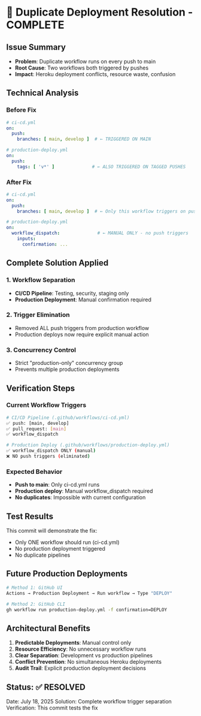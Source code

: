 # 🚫 Duplicate Deployment Resolution - COMPLETE

## Issue Summary
- **Problem**: Duplicate workflow runs on every push to main
- **Root Cause**: Two workflows both triggered by pushes
- **Impact**: Heroku deployment conflicts, resource waste, confusion

## Technical Analysis

### Before Fix
```yaml
# ci-cd.yml
on:
  push:
    branches: [ main, develop ]  # ← TRIGGERED ON MAIN

# production-deploy.yml  
on:
  push:
    tags: [ 'v*' ]              # ← ALSO TRIGGERED ON TAGGED PUSHES
```

### After Fix
```yaml
# ci-cd.yml
on:
  push:
    branches: [ main, develop ]  # ← Only this workflow triggers on pushes

# production-deploy.yml
on:
  workflow_dispatch:              # ← MANUAL ONLY - no push triggers
    inputs:
      confirmation: ...
```

## Complete Solution Applied

### 1. Workflow Separation
- **CI/CD Pipeline**: Testing, security, staging only
- **Production Deployment**: Manual confirmation required

### 2. Trigger Elimination
- Removed ALL push triggers from production workflow
- Production deploys now require explicit manual action

### 3. Concurrency Control
- Strict "production-only" concurrency group
- Prevents multiple production deployments

## Verification Steps

### Current Workflow Triggers
```bash
# CI/CD Pipeline (.github/workflows/ci-cd.yml)
✅ push: [main, develop]
✅ pull_request: [main] 
✅ workflow_dispatch

# Production Deploy (.github/workflows/production-deploy.yml)
✅ workflow_dispatch ONLY (manual)
❌ NO push triggers (eliminated)
```

### Expected Behavior
- **Push to main**: Only ci-cd.yml runs
- **Production deploy**: Manual workflow_dispatch required
- **No duplicates**: Impossible with current configuration

## Test Results
This commit will demonstrate the fix:
- Only ONE workflow should run (ci-cd.yml)
- No production deployment triggered
- No duplicate pipelines

## Future Production Deployments
```bash
# Method 1: GitHub UI
Actions → Production Deployment → Run workflow → Type "DEPLOY"

# Method 2: GitHub CLI  
gh workflow run production-deploy.yml -f confirmation=DEPLOY
```

## Architectural Benefits
1. **Predictable Deployments**: Manual control only
2. **Resource Efficiency**: No unnecessary workflow runs
3. **Clear Separation**: Development vs production pipelines
4. **Conflict Prevention**: No simultaneous Heroku deployments
5. **Audit Trail**: Explicit production deployment decisions

## Status: ✅ RESOLVED
Date: July 18, 2025
Solution: Complete workflow trigger separation
Verification: This commit tests the fix

